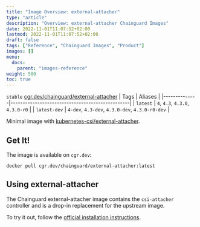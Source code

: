 ```yaml
---
title: "Image Overview: external-attacher"
type: "article"
description: "Overview: external-attacher Chainguard Images"
date: 2022-11-01T11:07:52+02:00
lastmod: 2022-11-01T11:07:52+02:00
draft: false
tags: ["Reference", "Chainguard Images", "Product"]
images: []
menu:
  docs:
    parent: "images-reference"
weight: 500
toc: true
---
```


`stable` [cgr.dev/chainguard/external-attacher](https://github.com/chainguard-images/images/tree/main/images/external-attacher)
| Tags         | Aliases                                         |
|--------------|-------------------------------------------------|
| `latest`     | `4`, `4.3`, `4.3.0`, `4.3.0-r0`                 |
| `latest-dev` | `4-dev`, `4.3-dev`, `4.3.0-dev`, `4.3.0-r0-dev` |



Minimal image with [kubernetes-csi/external-attacher](https://github.com/kubernetes-csi/external-attacher).

## Get It!

The image is available on `cgr.dev`:

```
docker pull cgr.dev/chainguard/external-attacher:latest
```

## Using external-attacher

The Chainguard external-attacher image contains the `csi-attacher` controller and is a drop-in replacement for the upstream image.

To try it out, follow the [official installation
instructions](https://github.com/kubernetes-csi/external-attacher/blob/master/README.md#usage).

